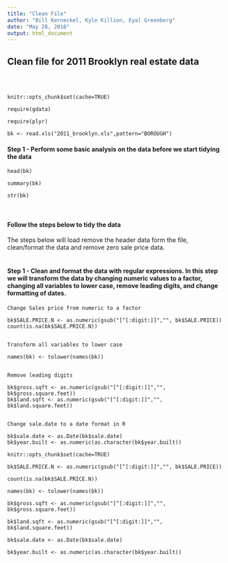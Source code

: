 ```yaml
---
title: "Clean File"
author: "Bill Kerneckel, Kyle Killion, Eyal Greenberg"
date: "May 28, 2016"
output: html_document
---
```


## Clean file for 2011 Brooklyn real estate data
<br>

```{r setup, include=FALSE}

knitr::opts_chunk$set(cache=TRUE)

require(gdata)

require(plyr)

bk <- read.xls("2011_brooklyn.xls",pattern="BOROUGH")
```

#### Step 1 - Perform some basic analysis on the data before we start tidying the data

```{r}
head(bk)
```

```{r}
summary(bk)
```

```{r}
str(bk)
```

<br>


#### Follow the steps below to tidy the data
The steps below will load remove the header data form the file, clean/format the data and remove zero sale price data. 
<br>
<br>

#### Step 1 - Clean and format the data with regular expressions. In this step we will transform the data by changing numeric values to a factor, changing all variables to lower case, remove leading digits, and change formatting of dates.
````````````
Change Sales price from numeric to a factor

bk$SALE.PRICE.N <- as.numeric(gsub("[^[:digit:]]","", bk$SALE.PRICE))
count(is.na(bk$SALE.PRICE.N))


Transform all variables to lower case

names(bk) <- tolower(names(bk)) 


Remove leading digits

bk$gross.sqft <- as.numeric(gsub("[^[:digit:]]","", bk$gross.square.feet))
bk$land.sqft <- as.numeric(gsub("[^[:digit:]]","", bk$land.square.feet))


Change sale.date to a date format in R

bk$sale.date <- as.Date(bk$sale.date)
bk$year.built <- as.numeric(as.character(bk$year.built))
````````````

```{r}
knitr::opts_chunk$set(cache=TRUE)

bk$SALE.PRICE.N <- as.numeric(gsub("[^[:digit:]]","", bk$SALE.PRICE))

count(is.na(bk$SALE.PRICE.N))

names(bk) <- tolower(names(bk)) 

bk$gross.sqft <- as.numeric(gsub("[^[:digit:]]","", bk$gross.square.feet))

bk$land.sqft <- as.numeric(gsub("[^[:digit:]]","", bk$land.square.feet))

bk$sale.date <- as.Date(bk$sale.date)

bk$year.built <- as.numeric(as.character(bk$year.built))
```


